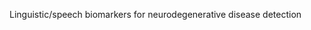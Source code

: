 Linguistic/speech biomarkers for neurodegenerative disease detection



<!---
shamira-venturini/shamhira-venturini is a ✨ special ✨ repository because its `README.md` (this file) appears on your GitHub profile.
You can click the Preview link to take a look at your changes.
--->
